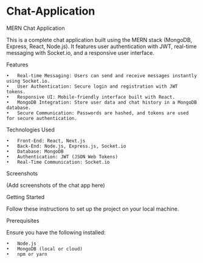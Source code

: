 # Chat-Application

MERN Chat Application

This is a complete chat application built using the MERN stack (MongoDB, Express, React, Node.js). It features user authentication with JWT, real-time messaging with Socket.io, and a responsive user interface.

Features

	•	Real-time Messaging: Users can send and receive messages instantly using Socket.io.
	•	User Authentication: Secure login and registration with JWT tokens.
	•	Responsive UI: Mobile-friendly interface built with React.
	•	MongoDB Integration: Store user data and chat history in a MongoDB database.
	•	Secure Communication: Passwords are hashed, and tokens are used for secure authentication.

Technologies Used

	•	Front-End: React, Next.js
	•	Back-End: Node.js, Express.js, Socket.io
	•	Database: MongoDB
	•	Authentication: JWT (JSON Web Tokens)
	•	Real-Time Communication: Socket.io

Screenshots

(Add screenshots of the chat app here)

Getting Started

Follow these instructions to set up the project on your local machine.

Prerequisites

Ensure you have the following installed:

	•	Node.js
	•	MongoDB (local or cloud)
	•	npm or yarn
